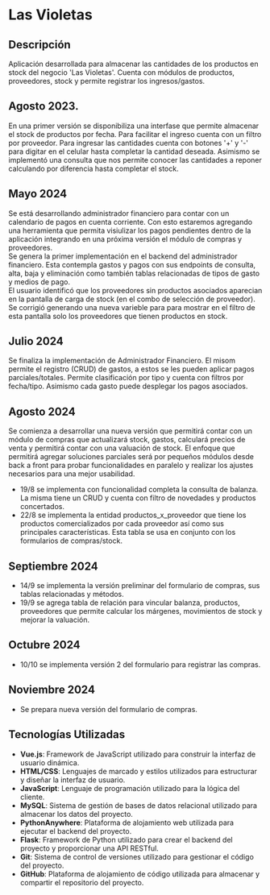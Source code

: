 # Las Violetas

## Descripción
Aplicación desarrollada para almacenar las cantidades de los productos en stock del negocio 'Las Violetas'.
Cuenta con módulos de productos, proveedores, stock y permite registrar los ingresos/gastos.

## Agosto 2023.
En una primer versión se disponibiliza una interfase que permite almacenar el stock de productos por fecha. 
Para facilitar el ingreso cuenta con un filtro por proveedor. 
Para ingresar las cantidades cuenta con botones '+' y '-' para digitar en el celular hasta completar la cantidad deseada.
Asimismo se implementó una consulta que nos permite conocer las cantidades a reponer calculando por diferencia hasta completar el stock.

## Mayo 2024
Se está desarrollando administrador financiero para contar con un calendario de pagos en cuenta corriente. Con esto estaremos agregando una herramienta que permita visiulizar los pagos pendientes dentro de la aplicación integrando en una próxima versión el módulo de compras y proveedores.<br>
Se genera la primer implementación en el backend del administrador financiero. Esta contempla gastos y pagos con sus endpoints de consulta, alta, baja y eliminación como también tablas relacionadas de tipos de gasto y medios de pago.
<br>
El usuario identificó que los proveedores sin productos asociados aparecian en la pantalla de carga de stock (en el combo de selección de proveedor). Se corrigió generando una nueva varieble para para mostrar en el filtro de esta pantalla solo los proveedores que tienen productos en stock.

## Julio 2024
Se finaliza la implementación de Administrador Financiero. El misom permite el registro (CRUD) de gastos, a estos se les pueden aplicar pagos parciales/totales. Permite clasificación por tipo y cuenta con filtros por fecha/tipo. Asimismo cada gasto puede desplegar los pagos asociados.

## Agosto 2024
Se comienza a desarrollar una nueva versión que permitirá contar con un módulo de compras que actualizará stock, gastos, calculará precios de venta y permitirá contar con una valuación de stock.
El enfoque que permitirá agregar soluciones parciales será por pequeños módulos desde back a front para probar funcionalidades en paralelo y realizar los ajustes necesarios para una mejor usabilidad.
- 19/8 se implementa con funcionalidad completa la consulta de balanza. La misma tiene un CRUD y cuenta con filtro de novedades y productos concertados. 
- 22/8 se implementa la entidad productos_x_proveedor que tiene los productos comercializados por cada proveedor así como sus principales características. Esta tabla se usa en conjunto con los formularios de compras/stock.

## Septiembre 2024
- 14/9 se implementa la versión preliminar del formulario de compras, sus tablas relacionadas y métodos.
- 19/9 se agrega tabla de relación para vincular balanza, productos, proveedores que permite calcular los márgenes, movimientos de stock y mejorar la valuación.

## Octubre 2024
- 10/10 se implementa versión 2 del formulario para registrar las compras.

## Noviembre 2024
- Se prepara nueva versión del formulario de compras.


## Tecnologías Utilizadas
- **Vue.js**: Framework de JavaScript utilizado para construir la interfaz de usuario dinámica.
- **HTML/CSS**: Lenguajes de marcado y estilos utilizados para estructurar y diseñar la interfaz de usuario.
- **JavaScript**: Lenguaje de programación utilizado para la lógica del cliente.
- **MySQL**: Sistema de gestión de bases de datos relacional utilizado para almacenar los datos del proyecto.
- **PythonAnywhere**: Plataforma de alojamiento web utilizada para ejecutar el backend del proyecto.
- **Flask**: Framework de Python utilizado para crear el backend del proyecto y proporcionar una API RESTful.
- **Git**: Sistema de control de versiones utilizado para gestionar el código del proyecto.
- **GitHub**: Plataforma de alojamiento de código utilizada para almacenar y compartir el repositorio del proyecto.

